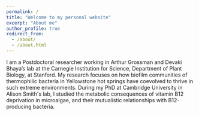 ```yaml
---
permalink: /
title: "Welcome to my personal website"
excerpt: "About me"
author_profile: true
redirect_from:
  - /about/
  - /about.html
---
```



I am a Postdoctoral researcher working in Arthur Grossman and Devaki Bhaya’s lab at the Carnegie Institution for Science, Department of Plant Biology, at Stanford. My research focuses on how biofilm communities of thermophilic bacteria in Yellowstone hot springs have coevolved to thrive in such extreme environments. During my PhD at Cambridge University in Alison Smith's lab, I studied the metabolic consequences of vitamin B12 deprivation in microalgae, and their mutualistic relationships with B12-producing bacteria.

